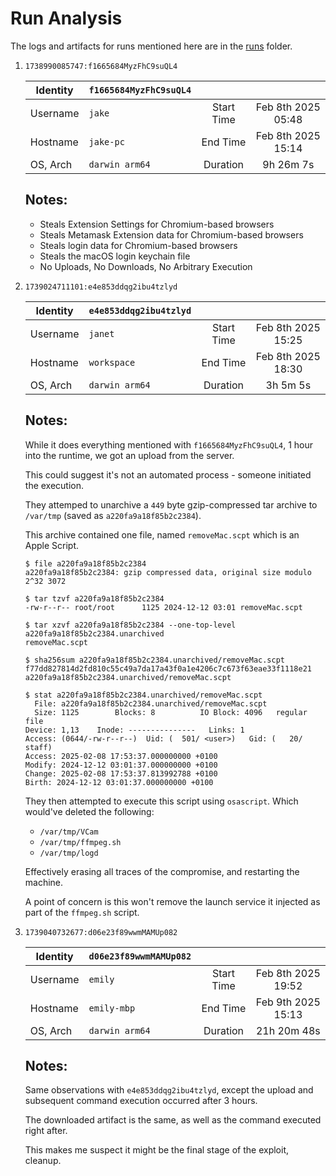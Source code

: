 # Run Analysis

The logs and artifacts for runs mentioned here are in the [runs](runs) folder.

1. `1738990085747:f1665684MyzFhC9suQL4`

    | Identity | `f1665684MyzFhC9suQL4` |            |                    |
    | -------- | ---------------------- | :--------: | :----------------: |
    | Username |         `jake`         | Start Time | Feb 8th 2025 05:48 |
    | Hostname |       `jake-pc`        |  End Time  | Feb 8th 2025 15:14 |
    | OS, Arch |     `darwin arm64`     |  Duration  |     9h 26m 7s      |

    ## Notes:

    - Steals Extension Settings for Chromium-based browsers
    - Steals Metamask Extension data for Chromium-based browsers
    - Steals login data for Chromium-based browsers
    - Steals the macOS login keychain file
    - No Uploads, No Downloads, No Arbitrary Execution

2. `1739024711101:e4e853ddqg2ibu4tzlyd`

    | Identity | `e4e853ddqg2ibu4tzlyd` |            |                    |
    | -------- | ---------------------- | :--------: | :----------------: |
    | Username |        `janet`         | Start Time | Feb 8th 2025 15:25 |
    | Hostname |      `workspace`       |  End Time  | Feb 8th 2025 18:30 |
    | OS, Arch |     `darwin arm64`     |  Duration  |      3h 5m 5s      |

    ## Notes:

    While it does everything mentioned with `f1665684MyzFhC9suQL4`, 1 hour into the runtime, we got an upload from the server.

    This could suggest it's not an automated process - someone initiated the execution.

    They attemped to unarchive a `449` byte gzip-compressed tar archive to `/var/tmp` (saved as `a220fa9a18f85b2c2384`).

    This archive contained one file, named `removeMac.scpt` which is an Apple Script.

    ```console
    $ file a220fa9a18f85b2c2384
    a220fa9a18f85b2c2384: gzip compressed data, original size modulo 2^32 3072

    $ tar tzvf a220fa9a18f85b2c2384
    -rw-r--r-- root/root      1125 2024-12-12 03:01 removeMac.scpt

    $ tar xzvf a220fa9a18f85b2c2384 --one-top-level a220fa9a18f85b2c2384.unarchived
    removeMac.scpt

    $ sha256sum a220fa9a18f85b2c2384.unarchived/removeMac.scpt
    f77dd827814d2fd810c55c49a7da17a43f0a1e4206c7c673f63eae33f1118e21  a220fa9a18f85b2c2384.unarchived/removeMac.scpt

    $ stat a220fa9a18f85b2c2384.unarchived/removeMac.scpt
      File: a220fa9a18f85b2c2384.unarchived/removeMac.scpt
      Size: 1125      	Blocks: 8          IO Block: 4096   regular file
    Device: 1,13	Inode: ---------------   Links: 1
    Access: (0644/-rw-r--r--)  Uid: (  501/ <user>)   Gid: (   20/   staff)
    Access: 2025-02-08 17:53:37.000000000 +0100
    Modify: 2024-12-12 03:01:37.000000000 +0100
    Change: 2025-02-08 17:53:37.813992788 +0100
    Birth: 2024-12-12 03:01:37.000000000 +0100
    ```

    They then attempted to execute this script using `osascript`. Which would've deleted the following:

    - `/var/tmp/VCam`
    - `/var/tmp/ffmpeg.sh`
    - `/var/tmp/logd`

    Effectively erasing all traces of the compromise, and restarting the machine.

    A point of concern is this won't remove the launch service it injected as part of the `ffmpeg.sh` script.

3. `1739040732677:d06e23f89wwmMAMUp082`

    | Identity | `d06e23f89wwmMAMUp082` |            |                    |
    | -------- | ---------------------- | :--------: | :----------------: |
    | Username |        `emily`         | Start Time | Feb 8th 2025 19:52 |
    | Hostname |      `emily-mbp`       |  End Time  | Feb 9th 2025 15:13 |
    | OS, Arch |     `darwin arm64`     |  Duration  |    21h 20m 48s     |

    ## Notes:

    Same observations with `e4e853ddqg2ibu4tzlyd`, except the upload and subsequent command execution occurred after 3 hours.

    The downloaded artifact is the same, as well as the command executed right after.

    This makes me suspect it might be the final stage of the exploit, cleanup.
